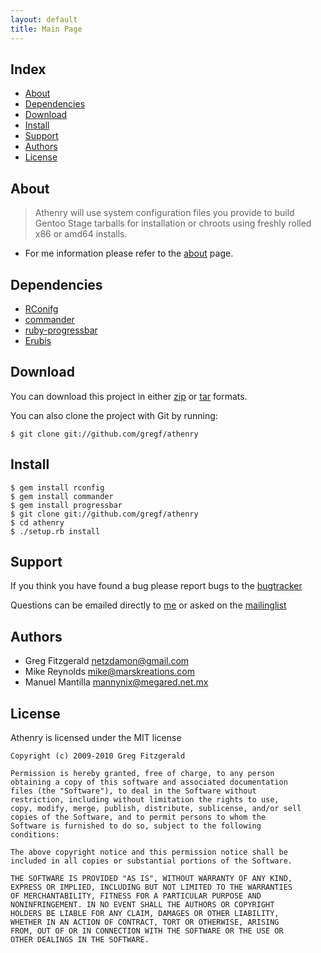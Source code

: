```yaml
---
layout: default
title: Main Page
---
```


Index
-----

* [About](#about)
* [Dependencies](#dependencies)
* [Download](#download)
* [Install](#install)
* [Support](#support)
* [Authors](#authors)
* [License](#license)

About
----
>Athenry will use system configuration files you provide to build Gentoo Stage tarballs for installation or chroots using freshly rolled x86 or amd64 installs.

* For me information please refer to the [about](http://gregf.github.com/athenry/about/) page.

Dependencies
------------
* [RConifg](http://github.com/rahmal/rconfig)
* [commander](http://github.com/visionmedia/commander)
* [ruby-progressbar](http://github.com/nex3/ruby-progressbar/)
* [Erubis](http://www.kuwata-lab.com/erubis/)

Download
--------

You can download this project in either [zip](http://github.com/gregf/athenry/zipball/master) or [tar](http://github.com/gregf/athenry/tarball/master) formats.

You can also clone the project with Git by running: 

    $ git clone git://github.com/gregf/athenry

Install
-------

    $ gem install rconfig 
    $ gem install commander
    $ gem install progressbar
    $ git clone git://github.com/gregf/athenry
    $ cd athenry
    $ ./setup.rb install

Support
-------

If you think you have found a bug please report bugs to the [bugtracker](http://github.com/gregf/athenry/issues)

Questions can be emailed directly to [me](mailto:netzdamon@gmail.com?subject=Athenry) or asked on the [mailinglist](http://groups.google.com/group/athenry)

Authors
-------

* Greg Fitzgerald <netzdamon@gmail.com>
* Mike Reynolds <mike@marskreations.com>
* Manuel Mantilla <mannynix@megared.net.mx>

License
-------

Athenry is licensed under the MIT license

    Copyright (c) 2009-2010 Greg Fitzgerald

    Permission is hereby granted, free of charge, to any person
    obtaining a copy of this software and associated documentation
    files (the "Software"), to deal in the Software without
    restriction, including without limitation the rights to use,
    copy, modify, merge, publish, distribute, sublicense, and/or sell
    copies of the Software, and to permit persons to whom the
    Software is furnished to do so, subject to the following
    conditions:

    The above copyright notice and this permission notice shall be
    included in all copies or substantial portions of the Software.

    THE SOFTWARE IS PROVIDED "AS IS", WITHOUT WARRANTY OF ANY KIND,
    EXPRESS OR IMPLIED, INCLUDING BUT NOT LIMITED TO THE WARRANTIES
    OF MERCHANTABILITY, FITNESS FOR A PARTICULAR PURPOSE AND
    NONINFRINGEMENT. IN NO EVENT SHALL THE AUTHORS OR COPYRIGHT
    HOLDERS BE LIABLE FOR ANY CLAIM, DAMAGES OR OTHER LIABILITY,
    WHETHER IN AN ACTION OF CONTRACT, TORT OR OTHERWISE, ARISING
    FROM, OUT OF OR IN CONNECTION WITH THE SOFTWARE OR THE USE OR
    OTHER DEALINGS IN THE SOFTWARE.
